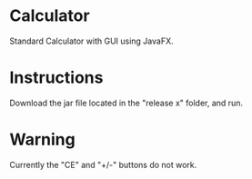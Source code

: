 # Calculator
Standard Calculator with GUI using JavaFX.

# Instructions
Download the jar file located in the "release x" folder, and run.

# Warning
Currently the "CE" and "+/-" buttons do not work.
